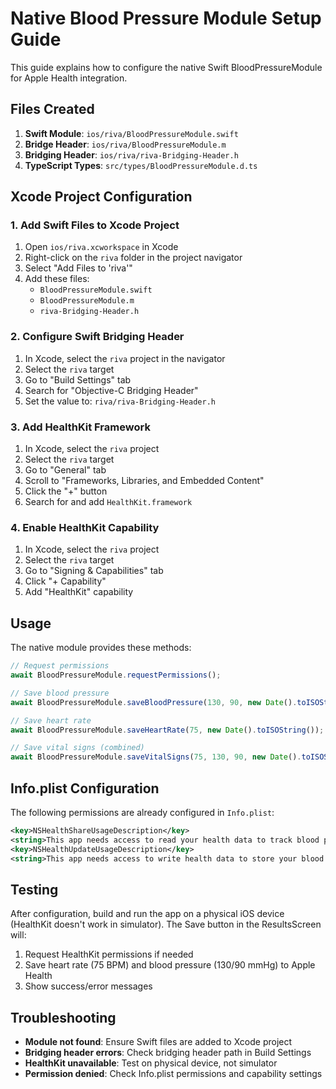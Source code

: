# Native Blood Pressure Module Setup Guide

This guide explains how to configure the native Swift BloodPressureModule for Apple Health integration.

## Files Created

1. **Swift Module**: `ios/riva/BloodPressureModule.swift`
2. **Bridge Header**: `ios/riva/BloodPressureModule.m` 
3. **Bridging Header**: `ios/riva/riva-Bridging-Header.h`
4. **TypeScript Types**: `src/types/BloodPressureModule.d.ts`

## Xcode Project Configuration

### 1. Add Swift Files to Xcode Project

1. Open `ios/riva.xcworkspace` in Xcode
2. Right-click on the `riva` folder in the project navigator
3. Select "Add Files to 'riva'"
4. Add these files:
   - `BloodPressureModule.swift`
   - `BloodPressureModule.m`
   - `riva-Bridging-Header.h`

### 2. Configure Swift Bridging Header

1. In Xcode, select the `riva` project in the navigator
2. Select the `riva` target
3. Go to "Build Settings" tab
4. Search for "Objective-C Bridging Header"
5. Set the value to: `riva/riva-Bridging-Header.h`

### 3. Add HealthKit Framework

1. In Xcode, select the `riva` project
2. Select the `riva` target
3. Go to "General" tab
4. Scroll to "Frameworks, Libraries, and Embedded Content"
5. Click the "+" button
6. Search for and add `HealthKit.framework`

### 4. Enable HealthKit Capability

1. In Xcode, select the `riva` project
2. Select the `riva` target
3. Go to "Signing & Capabilities" tab
4. Click "+ Capability"
5. Add "HealthKit" capability

## Usage

The native module provides these methods:

```typescript
// Request permissions
await BloodPressureModule.requestPermissions();

// Save blood pressure
await BloodPressureModule.saveBloodPressure(130, 90, new Date().toISOString());

// Save heart rate
await BloodPressureModule.saveHeartRate(75, new Date().toISOString());

// Save vital signs (combined)
await BloodPressureModule.saveVitalSigns(75, 130, 90, new Date().toISOString());
```

## Info.plist Configuration

The following permissions are already configured in `Info.plist`:

```xml
<key>NSHealthShareUsageDescription</key>
<string>This app needs access to read your health data to track blood pressure measurements.</string>
<key>NSHealthUpdateUsageDescription</key>
<string>This app needs access to write health data to store your blood pressure measurements.</string>
```

## Testing

After configuration, build and run the app on a physical iOS device (HealthKit doesn't work in simulator). The Save button in the ResultsScreen will:

1. Request HealthKit permissions if needed
2. Save heart rate (75 BPM) and blood pressure (130/90 mmHg) to Apple Health
3. Show success/error messages

## Troubleshooting

- **Module not found**: Ensure Swift files are added to Xcode project
- **Bridging header errors**: Check bridging header path in Build Settings
- **HealthKit unavailable**: Test on physical device, not simulator
- **Permission denied**: Check Info.plist permissions and capability settings
